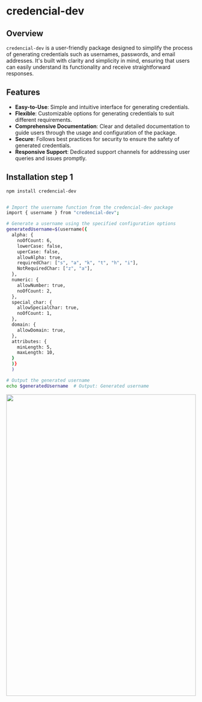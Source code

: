 # credencial-dev

## Overview

`credencial-dev` is a user-friendly package designed to simplify the process of generating credentials such as usernames, passwords, and email addresses. It's built with clarity and simplicity in mind, ensuring that users can easily understand its functionality and receive straightforward responses.

## Features

- **Easy-to-Use**: Simple and intuitive interface for generating credentials.
- **Flexible**: Customizable options for generating credentials to suit different requirements.
- **Comprehensive Documentation**: Clear and detailed documentation to guide users through the usage and configuration of the package.
- **Secure**: Follows best practices for security to ensure the safety of generated credentials.
- **Responsive Support**: Dedicated support channels for addressing user queries and issues promptly.

## Installation step 1

```bash
npm install credencial-dev

```


```bash

# Import the username function from the credencial-dev package
import { username } from "credencial-dev";

# Generate a username using the specified configuration options
generatedUsername=$(username({
  alpha: {
    noOfCount: 6,
    lowerCase: false,
    uperCase: false,
    allowAlpha: true,
    requiredChar: ["s", "a", "k", "t", "h", "i"],
    NotRequiredChar: ["z", "a"],
  },
  numeric: {
    allowNumber: true,
    noOfCount: 2,
  },
  special_char: {
    allowSpecialChar: true,
    noOfCount: 1,
  },
  domain: {
    allowDomain: true,
  },
  attributes: {
    minLength: 5,
    maxLength: 10,
  }
  )}
  )

# Output the generated username
echo $generatedUsername  # Output: Generated username

```
<img src="https://github.com/sakthivelramamoorthi2001/credencial-dev/assets/130210612/35327401-4113-4c89-b489-6bcd4db96340" width="100%" height="800">
